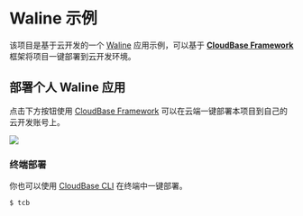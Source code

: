# Waline 示例

该项目是基于云开发的一个 [Waline](https://waline.js) 应用示例，可以基于 **[CloudBase Framework](https://github.com/TencentCloudBase/cloudbase-framework)** 框架将项目一键部署到云开发环境。

## 部署个人 Waline 应用

点击下方按钮使用 [CloudBase Framework](https://github.com/TencentCloudBase/cloudbase-framework) 可以在云端一键部署本项目到自己的云开发账号上。

[![](https://main.qcloudimg.com/raw/67f5a389f1ac6f3b4d04c7256438e44f.svg)](https://console.cloud.tencent.com/tcb/env/index?action=CreateAndDeployCloudBaseProject&tdl_anchor=github&tdl_site=0&appUrl=https%3A%2F%2Fgithub.com%2Flizheming%2Fwaline&workDir=packages%2Ftcb-starter&appName=waline)

### 终端部署

你也可以使用 [CloudBase CLI](https://docs.cloudbase.net/cli-v1/intro.html) 在终端中一键部署。

```
$ tcb
```
